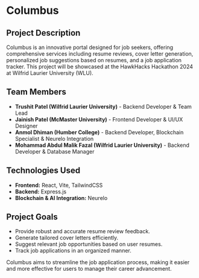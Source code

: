 # Columbus

## Project Description

Columbus is an innovative portal designed for job seekers, offering comprehensive services including resume reviews, cover letter generation, personalized job suggestions based on resumes, and a job application tracker. This project will be showcased at the HawkHacks Hackathon 2024 at Wilfrid Laurier University (WLU).

## Team Members

- **Trushit Patel (Wilfrid Laurier University)** - Backend Developer & Team Lead
- **Jainish Patel (McMaster University)** - Frontend Developer & UI/UX Designer
- **Anmol Dhiman (Humber College)** - Backend Developer, Blockchain Specialist & Neurelo Integration
- **Mohammad Abdul Malik Fazal (Wilfrid Laurier University)** - Backend Developer & Database Manager

## Technologies Used

- **Frontend:** React, Vite, TailwindCSS
- **Backend:** Express.js
- **Blockchain & AI Integration:** Neurelo

## Project Goals

- Provide robust and accurate resume review feedback.
- Generate tailored cover letters efficiently.
- Suggest relevant job opportunities based on user resumes.
- Track job applications in an organized manner.

Columbus aims to streamline the job application process, making it easier and more effective for users to manage their career advancement.
